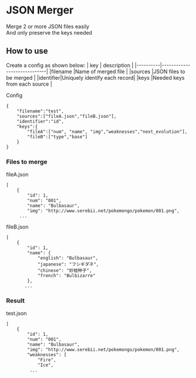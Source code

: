 # JSON Merger

Merge 2 or more JSON files easily\
And only preserve the keys needed

## How to use
Create a config as shown below:
| key      | description                 |
|----------|-----------------------------|
|filename  |Name of merged file          |
|sources   |JSON files to be merged      |
|identifier|Uniquely identify each record|
|keys      |Needed keys from each source |

Config
```
{
    "filename":"test",
    "sources":["fileA.json","fileB.json"],
    "identifier":"id",
    "keys":{
        "fileA":["num", "name", "img","weaknesses","next_evolution"],
        "fileB":["type","base"]
    }
}
```
### Files to merge

fileA.json
```
[
    {
        "id": 1,
        "num": "001",
        "name": "Bulbasaur",
        "img": "http://www.serebii.net/pokemongo/pokemon/001.png",
     ...
```
fileB.json
```
[
    {
        "id": 1,
        "name": {
            "english": "Bulbasaur",
            "japanese": "フシギダネ",
            "chinese": "妙蛙种子",
            "french": "Bulbizarre"
        },
       ...
```

### Result
test.json
```
[
    {
        "id": 1,
        "num": "001",
        "name": "Bulbasaur",
        "img": "http://www.serebii.net/pokemongo/pokemon/001.png",
        "weaknesses": [
            "Fire",
            "Ice",
         ...
```
